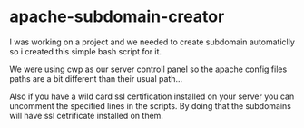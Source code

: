 # apache-subdomain-creator
I was working on a project and we needed to create subdomain automaticlly so i created this simple bash script for it.

We were using cwp as our server controll panel so the apache config files paths are a bit different than their usual path...

Also if you have a wild card ssl certification installed on your server you can uncomment the specified lines in the scripts.
By doing that the subdomains will have ssl cetrificate installed on them.
